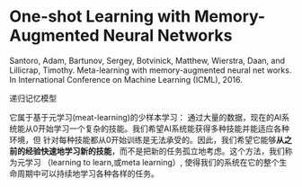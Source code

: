 # One-shot Learning with Memory-Augmented Neural Networks

Santoro, Adam, Bartunov, Sergey, Botvinick, Matthew, Wierstra, Daan, and Lillicrap, Timothy. Meta-learning with memory-augmented neural net
works. In International Conference on Machine Learning (ICML), 2016.

递归记忆模型

它属于基于元学习(meat-learning)的少样本学习：  通过大量的数据，现在的AI系统能从0开始学习一个复杂的技能。我们希望AI系统能获得多种技能并能适应各种环境，但
针对每种技能都从0开始训练是无法承受的。因此，我们希望它能够**从之前的经验快速地学习新的技能**，而不是把新的任务孤立地考虑。这个方法，我们称为元学习
（learning to learn,或meta learning）, 使得我们的系统在它的整个生命周期中可以持续地学习各种各样的任务。

